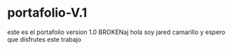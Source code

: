 # portafolio-V.1
este es el portafolio version 1.0 BROKENaj
hola soy  jared camarillo y espero que disfrutes este trabajo
